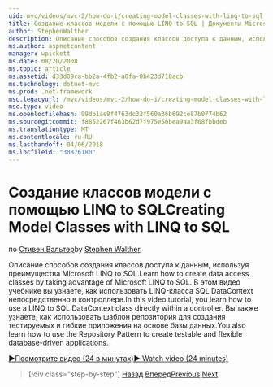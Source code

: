 ```yaml
---
uid: mvc/videos/mvc-2/how-do-i/creating-model-classes-with-linq-to-sql
title: Создание классов модели с помощью LINQ to SQL | Документы Microsoft
author: StephenWalther
description: Описание способов создания классов доступа к данным, используя преимущества Microsoft LINQ to SQL. В этом видео учебнике вы узнаете, как использовать LINQ to SQL DataContext...
ms.author: aspnetcontent
manager: wpickett
ms.date: 08/20/2008
ms.topic: article
ms.assetid: d33d89ca-bb2a-4fb2-a0fa-0b423d710acb
ms.technology: dotnet-mvc
ms.prod: .net-framework
msc.legacyurl: /mvc/videos/mvc-2/how-do-i/creating-model-classes-with-linq-to-sql
msc.type: video
ms.openlocfilehash: 99db1ae9f4763dc32f560a36b692ce87b0774b62
ms.sourcegitcommit: f8852267f463b62d7f975e56bea9aa3f68fbbdeb
ms.translationtype: MT
ms.contentlocale: ru-RU
ms.lasthandoff: 04/06/2018
ms.locfileid: "30876180"
---
```

<a name="creating-model-classes-with-linq-to-sql"></a><span data-ttu-id="a253b-104">Создание классов модели с помощью LINQ to SQL</span><span class="sxs-lookup"><span data-stu-id="a253b-104">Creating Model Classes with LINQ to SQL</span></span>
====================
<span data-ttu-id="a253b-105">по [Стивен Вальтер](https://github.com/StephenWalther)</span><span class="sxs-lookup"><span data-stu-id="a253b-105">by [Stephen Walther](https://github.com/StephenWalther)</span></span>

<span data-ttu-id="a253b-106">Описание способов создания классов доступа к данным, используя преимущества Microsoft LINQ to SQL.</span><span class="sxs-lookup"><span data-stu-id="a253b-106">Learn how to create data access classes by taking advantage of Microsoft LINQ to SQL.</span></span> <span data-ttu-id="a253b-107">В этом видео учебнике вы узнаете, как использовать LINQ-класса SQL DataContext непосредственно в контроллере.</span><span class="sxs-lookup"><span data-stu-id="a253b-107">In this video tutorial, you learn how to use a LINQ to SQL DataContext class directly within a controller.</span></span> <span data-ttu-id="a253b-108">Вы также узнаете, как использовать шаблон репозитория для создания тестируемых и гибкие приложения на основе базы данных.</span><span class="sxs-lookup"><span data-stu-id="a253b-108">You also learn how to use the Repository Pattern to create testable and flexible database-driven applications.</span></span>

[<span data-ttu-id="a253b-109">&#9654;Посмотрите видео (24 в минутах)</span><span class="sxs-lookup"><span data-stu-id="a253b-109">&#9654; Watch video (24 minutes)</span></span>](https://channel9.msdn.com/Blogs/ASP-NET-Site-Videos/creating-model-classes-with-linq-to-sql)

> [!div class="step-by-step"]
> <span data-ttu-id="a253b-110">[Назад](creating-custom-html-helpers.md)
> [Вперед](displaying-a-table-of-database-data.md)</span><span class="sxs-lookup"><span data-stu-id="a253b-110">[Previous](creating-custom-html-helpers.md)
[Next](displaying-a-table-of-database-data.md)</span></span>
